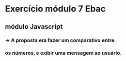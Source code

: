 # Exercício módulo 7 Ebac

## módulo Javascript

### -> A proposta era fazer um comparativo entre
### os números, e exibir uma mensagem ao usuário.
